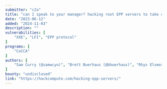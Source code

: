 ```yaml
---
submitter: "c2a"
title: "can I speak to your manager? hacking root EPP servers to take control of zones"
date: "2023-06-12"
added: "2024-11-03"
description: ""
vulnerabilities: [
    "XXE", "LFI", "EPP protocol"
]
programs: [
    "CoCCA"
]
authors: [
    "Sam Curry (@samwcyo)", "Brett Buerhaus (@bbuerhaus)", "Rhys Elsmore (@rhyselsmore)", "Shubham Shah (@infosec_au)"
]
bounty: "undisclosed"
link: "https://hackcompute.com/hacking-epp-servers/"
---
```




